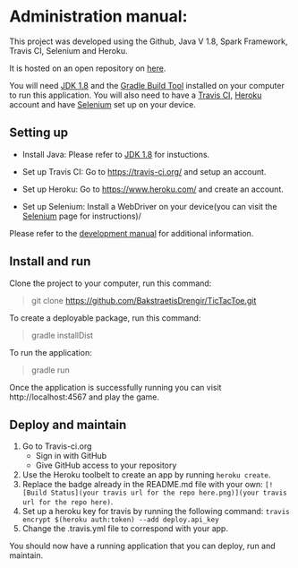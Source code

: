 
# Administration manual:

This project was developed using the Github, Java V 1.8, Spark Framework, Travis CI, Selenium and Heroku.

It is hosted on an open repository on [here](https://github.com/BakstraetisDrengir/TicTacToe).

You will need [JDK 1.8](https://java.com/en/download/help/download_options.xml) and the [Gradle Build Tool](https://gradle.org/install/) installed on your computer to run this application. You will also need to have a [Travis CI](https://travis-ci.org/), [Heroku](http://heroku.com) account and have [Selenium](http://www.seleniumhq.org/download/) set up on your device.

## Setting up

* Install Java:
Please refer to [JDK 1.8](https://java.com/en/download/help/download_options.xml) for instuctions. 

* Set up Travis CI: 
Go to https://travis-ci.org/ and setup an account.

* Set up Heroku: Go to https://www.heroku.com/ and create an account.

* Set up Selenium: Install a WebDriver on your device(you can visit the [Selenium](http://www.seleniumhq.org/download/) page for instructions)/


Please refer to the [development manual](https://github.com/BakstraetisDrengir/TicTacToe/blob/master/docs/development_manual.md) for additional information.

## Install and run

Clone the project to your computer, run this command:

> git clone https://github.com/BakstraetisDrengir/TicTacToe.git

To create a deployable package, run this command:

> gradle installDist

To run the application:

> gradle run

Once the application is successfully running you can visit http://localhost:4567 and play the game. 

## Deploy and maintain

1. Go to Travis-ci.org
    * Sign in with GitHub
    * Give GitHub access to your repository
2. Use the Heroku toolbelt to create an app by running `heroku create`.
3. Replace the badge already in the README.md file with your own: `[![Build Status](your travis url for the repo here.png)](your travis url for the repo here)`.
3. Set up a heroku key for travis by running the following command: `travis encrypt $(heroku auth:token) --add deploy.api_key`
4. Change the .travis.yml file to correspond with your app.

You should now have a running application that you can deploy, run and maintain.

